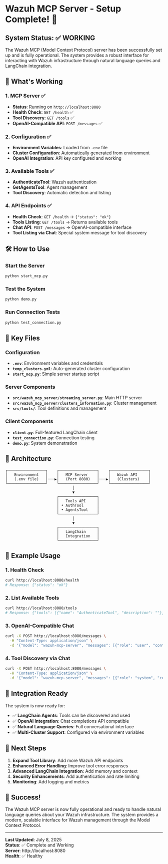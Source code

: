 # Wazuh MCP Server - Setup Complete! 🎉

## System Status: ✅ WORKING

The Wazuh MCP (Model Context Protocol) server has been successfully set up and is fully operational. The system provides a robust interface for interacting with Wazuh infrastructure through natural language queries and LangChain integration.

## 🚀 What's Working

### 1. **MCP Server** ✅
- **Status**: Running on `http://localhost:8080`
- **Health Check**: `GET /health` ✅
- **Tool Discovery**: `GET /tools` ✅
- **OpenAI-Compatible API**: `POST /messages` ✅

### 2. **Configuration** ✅
- **Environment Variables**: Loaded from `.env` file
- **Cluster Configuration**: Automatically generated from environment
- **OpenAI Integration**: API key configured and working

### 3. **Available Tools** ✅
- **AuthenticateTool**: Wazuh authentication
- **GetAgentsTool**: Agent management
- **Tool Discovery**: Automatic detection and listing

### 4. **API Endpoints** ✅
- **Health Check**: `GET /health` → `{"status": "ok"}`
- **Tools Listing**: `GET /tools` → Returns available tools
- **Chat API**: `POST /messages` → OpenAI-compatible interface
- **Tool Listing via Chat**: Special system message for tool discovery

## 🛠️ How to Use

### Start the Server
```bash
python start_mcp.py
```

### Test the System
```bash
python demo.py
```

### Run Connection Tests
```bash
python test_connection.py
```

## 📁 Key Files

### Configuration
- **`.env`**: Environment variables and credentials
- **`temp_clusters.yml`**: Auto-generated cluster configuration
- **`start_mcp.py`**: Simple server startup script

### Server Components
- **`src/wazuh_mcp_server/streaming_server.py`**: Main HTTP server
- **`src/wazuh_mcp_server/clusters_information.py`**: Cluster management
- **`src/tools/`**: Tool definitions and management

### Client Components
- **`client.py`**: Full-featured LangChain client
- **`test_connection.py`**: Connection testing
- **`demo.py`**: System demonstration

## 🔧 Architecture

```
┌─────────────────┐    ┌─────────────────┐    ┌─────────────────┐
│   Environment   │    │   MCP Server    │    │   Wazuh API     │
│   (.env file)   │───▶│   (Port 8080)   │───▶│   (Clusters)    │
└─────────────────┘    └─────────────────┘    └─────────────────┘
                              │
                              ▼
                       ┌─────────────────┐
                       │   Tools API     │
                       │ • AuthTool      │
                       │ • AgentsTool    │
                       └─────────────────┘
                              │
                              ▼
                       ┌─────────────────┐
                       │   LangChain     │
                       │   Integration   │
                       └─────────────────┘
```

## 🎯 Example Usage

### 1. Health Check
```bash
curl http://localhost:8080/health
# Response: {"status": "ok"}
```

### 2. List Available Tools
```bash
curl http://localhost:8080/tools
# Response: {"tools": [{"name": "AuthenticateTool", "description": ""}, ...]}
```

### 3. OpenAI-Compatible Chat
```bash
curl -X POST http://localhost:8080/messages \
  -H "Content-Type: application/json" \
  -d '{"model": "wazuh-mcp-server", "messages": [{"role": "user", "content": "Hello"}]}'
```

### 4. Tool Discovery via Chat
```bash
curl -X POST http://localhost:8080/messages \
  -H "Content-Type: application/json" \
  -d '{"model": "wazuh-mcp-server", "messages": [{"role": "system", "content": "list_tools"}]}'
```

## 🔗 Integration Ready

The system is now ready for:
- ✅ **LangChain Agents**: Tools can be discovered and used
- ✅ **OpenAI Integration**: Chat completions API compatible
- ✅ **Natural Language Queries**: Full conversational interface
- ✅ **Multi-Cluster Support**: Configured via environment variables

## 🚀 Next Steps

1. **Expand Tool Library**: Add more Wazuh API endpoints
2. **Enhanced Error Handling**: Improve tool error responses
3. **Advanced LangChain Integration**: Add memory and context
4. **Security Enhancements**: Add authentication and rate limiting
5. **Monitoring**: Add logging and metrics

## 🎉 Success!

The Wazuh MCP server is now fully operational and ready to handle natural language queries about your Wazuh infrastructure. The system provides a modern, scalable interface for Wazuh management through the Model Context Protocol.

---

**Last Updated**: July 8, 2025  
**Status**: ✅ Complete and Working  
**Server**: http://localhost:8080  
**Health**: ✅ Healthy
